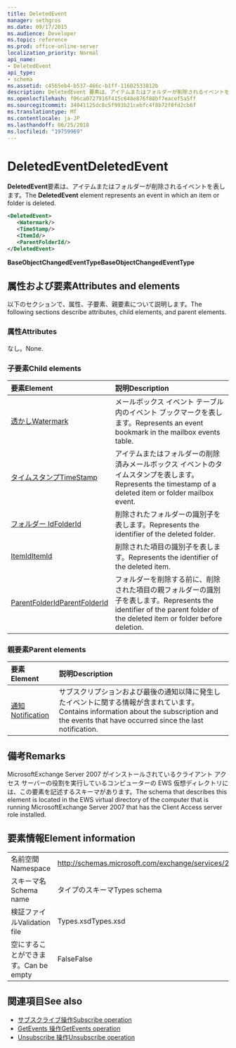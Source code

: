```yaml
---
title: DeletedEvent
manager: sethgros
ms.date: 09/17/2015
ms.audience: Developer
ms.topic: reference
ms.prod: office-online-server
localization_priority: Normal
api_name:
- DeletedEvent
api_type:
- schema
ms.assetid: c4565eb4-b537-466c-b1ff-11602533812b
description: DeletedEvent 要素は、アイテムまたはフォルダーが削除されるイベントを表します。
ms.openlocfilehash: f06ca0727916f415c648e876f88bf7eacef5a5ff
ms.sourcegitcommit: 34041125dc8c5f993b21cebfc4f8b72f0fd2cb6f
ms.translationtype: MT
ms.contentlocale: ja-JP
ms.lasthandoff: 06/25/2018
ms.locfileid: "19759969"
---
```

# <a name="deletedevent"></a><span data-ttu-id="a0619-103">DeletedEvent</span><span class="sxs-lookup"><span data-stu-id="a0619-103">DeletedEvent</span></span>

<span data-ttu-id="a0619-104">**DeletedEvent**要素は、アイテムまたはフォルダーが削除されるイベントを表します。</span><span class="sxs-lookup"><span data-stu-id="a0619-104">The **DeletedEvent** element represents an event in which an item or folder is deleted.</span></span> 
  
```xml
<DeletedEvent>
   <Watermark/>
   <TimeStamp/>
   <ItemId/>
   <ParentFolderId/>
</DeletedEvent>
```

<span data-ttu-id="a0619-105">**BaseObjectChangedEventType**</span><span class="sxs-lookup"><span data-stu-id="a0619-105">**BaseObjectChangedEventType**</span></span>

## <a name="attributes-and-elements"></a><span data-ttu-id="a0619-106">属性および要素</span><span class="sxs-lookup"><span data-stu-id="a0619-106">Attributes and elements</span></span>

<span data-ttu-id="a0619-107">以下のセクションで、属性、子要素、親要素について説明します。</span><span class="sxs-lookup"><span data-stu-id="a0619-107">The following sections describe attributes, child elements, and parent elements.</span></span>
  
### <a name="attributes"></a><span data-ttu-id="a0619-108">属性</span><span class="sxs-lookup"><span data-stu-id="a0619-108">Attributes</span></span>

<span data-ttu-id="a0619-109">なし。</span><span class="sxs-lookup"><span data-stu-id="a0619-109">None.</span></span>
  
### <a name="child-elements"></a><span data-ttu-id="a0619-110">子要素</span><span class="sxs-lookup"><span data-stu-id="a0619-110">Child elements</span></span>

|<span data-ttu-id="a0619-111">**要素**</span><span class="sxs-lookup"><span data-stu-id="a0619-111">**Element**</span></span>|<span data-ttu-id="a0619-112">**説明**</span><span class="sxs-lookup"><span data-stu-id="a0619-112">**Description**</span></span>|
|:-----|:-----|
|[<span data-ttu-id="a0619-113">透かし</span><span class="sxs-lookup"><span data-stu-id="a0619-113">Watermark</span></span>](watermark.md) <br/> |<span data-ttu-id="a0619-114">メールボックス イベント テーブル内のイベント ブックマークを表します。</span><span class="sxs-lookup"><span data-stu-id="a0619-114">Represents an event bookmark in the mailbox events table.</span></span>  <br/> |
|[<span data-ttu-id="a0619-115">タイムスタンプ</span><span class="sxs-lookup"><span data-stu-id="a0619-115">TimeStamp</span></span>](timestamp.md) <br/> |<span data-ttu-id="a0619-116">アイテムまたはフォルダーの削除済みメールボックス イベントのタイムスタンプを表します。</span><span class="sxs-lookup"><span data-stu-id="a0619-116">Represents the timestamp of a deleted item or folder mailbox event.</span></span>  <br/> |
|[<span data-ttu-id="a0619-117">フォルダー Id</span><span class="sxs-lookup"><span data-stu-id="a0619-117">FolderId</span></span>](folderid.md) <br/> |<span data-ttu-id="a0619-118">削除されたフォルダーの識別子を表します。</span><span class="sxs-lookup"><span data-stu-id="a0619-118">Represents the identifier of the deleted folder.</span></span>  <br/> |
|[<span data-ttu-id="a0619-119">ItemId</span><span class="sxs-lookup"><span data-stu-id="a0619-119">ItemId</span></span>](itemid.md) <br/> |<span data-ttu-id="a0619-120">削除された項目の識別子を表します。</span><span class="sxs-lookup"><span data-stu-id="a0619-120">Represents the identifier of the deleted item.</span></span>  <br/> |
|[<span data-ttu-id="a0619-121">ParentFolderId</span><span class="sxs-lookup"><span data-stu-id="a0619-121">ParentFolderId</span></span>](parentfolderid.md) <br/> |<span data-ttu-id="a0619-122">フォルダーを削除する前に、削除された項目の親フォルダーの識別子を表します。</span><span class="sxs-lookup"><span data-stu-id="a0619-122">Represents the identifier of the parent folder of the deleted item or folder before deletion.</span></span>  <br/> |
   
### <a name="parent-elements"></a><span data-ttu-id="a0619-123">親要素</span><span class="sxs-lookup"><span data-stu-id="a0619-123">Parent elements</span></span>

|<span data-ttu-id="a0619-124">**要素**</span><span class="sxs-lookup"><span data-stu-id="a0619-124">**Element**</span></span>|<span data-ttu-id="a0619-125">**説明**</span><span class="sxs-lookup"><span data-stu-id="a0619-125">**Description**</span></span>|
|:-----|:-----|
|[<span data-ttu-id="a0619-126">通知</span><span class="sxs-lookup"><span data-stu-id="a0619-126">Notification</span></span>](notification-ex15websvcsotherref.md) <br/> |<span data-ttu-id="a0619-127">サブスクリプションおよび最後の通知以降に発生したイベントに関する情報が含まれています。</span><span class="sxs-lookup"><span data-stu-id="a0619-127">Contains information about the subscription and the events that have occurred since the last notification.</span></span>  <br/> |
   
## <a name="remarks"></a><span data-ttu-id="a0619-128">備考</span><span class="sxs-lookup"><span data-stu-id="a0619-128">Remarks</span></span>

<span data-ttu-id="a0619-129">MicrosoftExchange Server 2007 がインストールされているクライアント アクセス サーバーの役割を実行しているコンピューターの EWS 仮想ディレクトリには、この要素を記述するスキーマがあります。</span><span class="sxs-lookup"><span data-stu-id="a0619-129">The schema that describes this element is located in the EWS virtual directory of the computer that is running MicrosoftExchange Server 2007 that has the Client Access server role installed.</span></span>
  
## <a name="element-information"></a><span data-ttu-id="a0619-130">要素情報</span><span class="sxs-lookup"><span data-stu-id="a0619-130">Element information</span></span>

|||
|:-----|:-----|
|<span data-ttu-id="a0619-131">名前空間</span><span class="sxs-lookup"><span data-stu-id="a0619-131">Namespace</span></span>  <br/> |http://schemas.microsoft.com/exchange/services/2006/types  <br/> |
|<span data-ttu-id="a0619-132">スキーマ名</span><span class="sxs-lookup"><span data-stu-id="a0619-132">Schema name</span></span>  <br/> |<span data-ttu-id="a0619-133">タイプのスキーマ</span><span class="sxs-lookup"><span data-stu-id="a0619-133">Types schema</span></span>  <br/> |
|<span data-ttu-id="a0619-134">検証ファイル</span><span class="sxs-lookup"><span data-stu-id="a0619-134">Validation file</span></span>  <br/> |<span data-ttu-id="a0619-135">Types.xsd</span><span class="sxs-lookup"><span data-stu-id="a0619-135">Types.xsd</span></span>  <br/> |
|<span data-ttu-id="a0619-136">空にすることができます。</span><span class="sxs-lookup"><span data-stu-id="a0619-136">Can be empty</span></span>  <br/> |<span data-ttu-id="a0619-137">False</span><span class="sxs-lookup"><span data-stu-id="a0619-137">False</span></span>  <br/> |
   
## <a name="see-also"></a><span data-ttu-id="a0619-138">関連項目</span><span class="sxs-lookup"><span data-stu-id="a0619-138">See also</span></span>

- [<span data-ttu-id="a0619-139">サブスクライブ操作</span><span class="sxs-lookup"><span data-stu-id="a0619-139">Subscribe operation</span></span>](subscribe-operation.md)  
- [<span data-ttu-id="a0619-140">GetEvents 操作</span><span class="sxs-lookup"><span data-stu-id="a0619-140">GetEvents operation</span></span>](getevents-operation.md)  
- [<span data-ttu-id="a0619-141">Unsubscribe 操作</span><span class="sxs-lookup"><span data-stu-id="a0619-141">Unsubscribe operation</span></span>](unsubscribe-operation.md)

